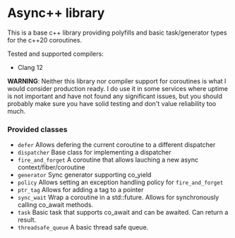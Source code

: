 # Async++ library
This is a base c++ library providing polyfills and basic task/generator types for the c++20 coroutines.

Tested and supported compilers:
* Clang 12

**WARNING**: Neither this library nor compiler support for coroutines is what I would consider production ready. I do use it in some services where uptime is not important and have not found any significant issues, but you should probably make sure you have solid testing and don't value reliability too much.

### Provided classes
* `defer` Allows defering the current coroutine to a different dispatcher
* `dispatcher` Base class for implementing a dispatcher
* `fire_and_forget` A coroutine that allows lauching a new async context/fiber/coroutine
* `generator` Sync generator supporting co_yield
* `policy` Allows setting an exception handling policy for `fire_and_forget`
* `ptr_tag` Allows for adding a tag to a pointer
* `sync_wait` Wrap a coroutine in a std::future. Allows for synchronously calling co_await methods.
* `task` Basic task that supports co_await and can be awaited. Can return a result.
* `threadsafe_queue` A basic thread safe queue.